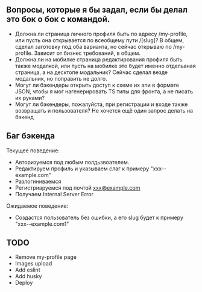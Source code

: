 ## Вопросы, которые я бы задал, если бы делал это бок о бок с командой.

- Должна ли страница личного профиля быть по адресу /my-profile, или пусть она открывается по всеобщему пути /[slug]? В общем, сделал заготовку под оба варианта, но сейчас открываю по /my-profile. Зависит от бизнес требований, в общем.
- Должна ли на мобилке страница редактирования профиля быть также модалкой, или пусть на мобилке это будет именно отдельаная страница, а на десктопе модальник? Сейчас сделал везде модальник, но поправить не долго.
- Могут ли бэкендеры открыть доступ к схеме их апи в формате JSON, чтобы я мог нагенерировать TS типы для фронта, а не писать их руками?
- Могут ли бэкендеры, пожалуйста, при регистрации и входе также возвращать и пользователя? Не хочется ещё один запрос делать на бэкенд

## Баг бэкенда

Текущее поведение:

- Авторизуемся под любым полдьзвоателем.
- Редактируем профиль и указываем слаг к примеру "xxx--example.com"
- Разлогиниваемся
- Регистриаруемся под почтой xxx@example.com
- Получаем Internal Server Error

Ожидаемое поведение:

- Создастся пользователь без ошибки, а его slug будет к примеру "xxx--example.com1"

## TODO

- Remove my-profile page
- Images upload
- Add eslint
- Add husky
- Deploy
